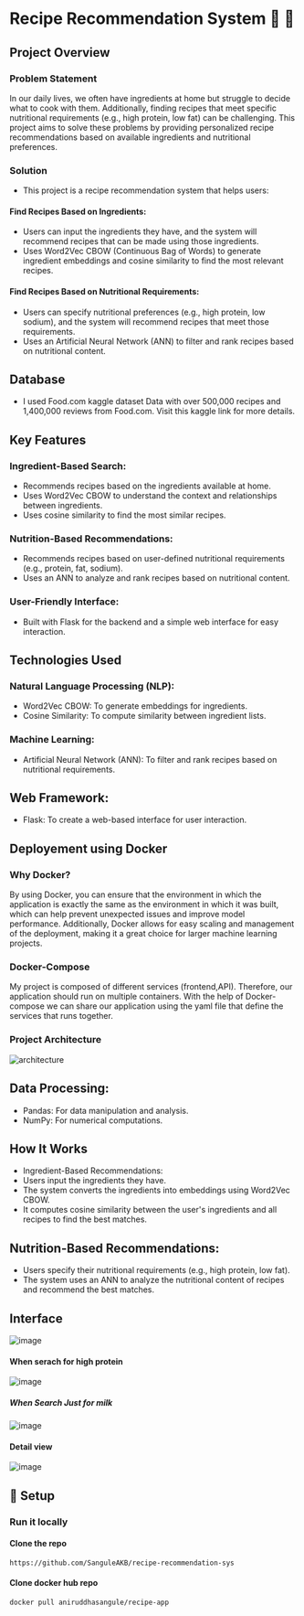 # Recipe Recommendation System 🍔 🍕

## Project Overview
  ### Problem Statement
  In our daily lives, we often have ingredients at home but struggle to decide what to cook with them. Additionally, finding recipes that meet specific nutritional 
  requirements (e.g., high protein, low fat) can be challenging. This project aims to solve these problems by providing personalized recipe recommendations based 
  on available ingredients and nutritional preferences.

  ### Solution
  - This project is a recipe recommendation system that helps users:

  #### Find Recipes Based on Ingredients:
  - Users can input the ingredients they have, and the system will recommend recipes that can be made using those ingredients.
  - Uses Word2Vec CBOW (Continuous Bag of Words) to generate ingredient embeddings and cosine similarity to find the most relevant recipes.

 #### Find Recipes Based on Nutritional Requirements:
  - Users can specify nutritional preferences (e.g., high protein, low sodium), and the system will recommend recipes that meet those requirements.
  - Uses an Artificial Neural Network (ANN) to filter and rank recipes based on nutritional content.

## Database 
- I used Food.com kaggle dataset Data with over 500,000 recipes and 1,400,000 reviews from Food.com. Visit this kaggle link for more details.

## Key Features
  ### Ingredient-Based Search:
  - Recommends recipes based on the ingredients available at home.
  - Uses Word2Vec CBOW to understand the context and relationships between ingredients.
  - Uses cosine similarity to find the most similar recipes.

### Nutrition-Based Recommendations:
- Recommends recipes based on user-defined nutritional requirements (e.g., protein, fat, sodium).
- Uses an ANN to analyze and rank recipes based on nutritional content.

### User-Friendly Interface:
- Built with Flask for the backend and a simple web interface for easy interaction.

## Technologies Used
  ### Natural Language Processing (NLP):
  - Word2Vec CBOW: To generate embeddings for ingredients.
  - Cosine Similarity: To compute similarity between ingredient lists.

  ### Machine Learning:
  - Artificial Neural Network (ANN): To filter and rank recipes based on nutritional requirements.

## Web Framework:
  - Flask: To create a web-based interface for user interaction.

## Deployement using Docker
  ### Why Docker?
By using Docker, you can ensure that the environment in which the application is exactly the same as the environment in which it was built, which can help prevent unexpected issues and improve model performance. Additionally, Docker allows for easy scaling and management of the deployment, making it a great choice for larger machine learning projects.

  ### Docker-Compose
My project is composed of different services (frontend,API). Therefore, our application should run on multiple containers. With the help of Docker-compose we can share our application using the yaml file that define the services that runs together.

### Project Architecture
![architecture](https://github.com/user-attachments/assets/b36f6b15-4d23-43a4-a9ed-ba6baed4b974)


## Data Processing:
- Pandas: For data manipulation and analysis.
- NumPy: For numerical computations.

## How It Works
- Ingredient-Based Recommendations:
- Users input the ingredients they have.
- The system converts the ingredients into embeddings using Word2Vec CBOW.
- It computes cosine similarity between the user's ingredients and all recipes to find the best matches.

## Nutrition-Based Recommendations:
- Users specify their nutritional requirements (e.g., high protein, low fat).
- The system uses an ANN to analyze the nutritional content of recipes and recommend the best matches.

## Interface 
![image](https://github.com/user-attachments/assets/bdf75bdc-383d-40bc-b92d-45207b2387f8)

#### When serach for high protein 
![image](https://github.com/user-attachments/assets/c7fbf9c5-3558-4824-b1bb-73b160affd0f)

##### When Search Just for milk 
![image](https://github.com/user-attachments/assets/11ac8b21-f1fc-499e-8ab1-63acf91260ac)

#### Detail view 
![image](https://github.com/user-attachments/assets/c1108b4f-10a9-40da-93a4-de30f5c23531)

## 🐳 Setup
  ### Run it locally
  #### Clone the repo
    https://github.com/SanguleAKB/recipe-recommendation-sys
  #### Clone docker hub  repo
    docker pull aniruddhasangule/recipe-app
